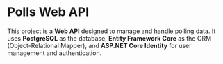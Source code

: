 # Polls Web API

This project is a **Web API** designed to manage and handle polling data. It uses **PostgreSQL** as the database, **Entity Framework Core** as the ORM (Object-Relational Mapper), and **ASP.NET Core Identity** for user management and authentication.
